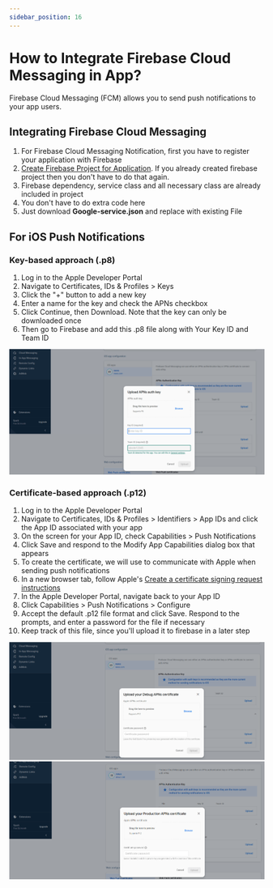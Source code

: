 ```yaml
---
sidebar_position: 16
---
```


# How to Integrate Firebase Cloud Messaging in App?

Firebase Cloud Messaging (FCM) allows you to send push notifications to your app users.

## Integrating Firebase Cloud Messaging

1. For Firebase Cloud Messaging Notification, first you have to register your application with Firebase
2. [Create Firebase Project for Application](#create-fcm). If you already created firebase project then you don't have to do that again.
3. Firebase dependency, service class and all necessary class are already included in project
4. You don't have to do extra code here
5. Just download **Google-service.json** and replace with existing File

## For iOS Push Notifications

### Key-based approach (.p8)

1. Log in to the Apple Developer Portal
2. Navigate to Certificates, IDs & Profiles > Keys
3. Click the "+" button to add a new key
4. Enter a name for the key and check the APNs checkbox
5. Click Continue, then Download. Note that the key can only be downloaded once
6. Then go to Firebase and add this .p8 file along with Your Key ID and Team ID

![iOS Push Setup](/images/app/6.png)

### Certificate-based approach (.p12)

1. Log in to the Apple Developer Portal
2. Navigate to Certificates, IDs & Profiles > Identifiers > App IDs and click the App ID associated with your app
3. On the screen for your App ID, check Capabilities > Push Notifications
4. Click Save and respond to the Modify App Capabilities dialog box that appears
5. To create the certificate, we will use to communicate with Apple when sending push notifications
6. In a new browser tab, follow Apple's [Create a certificate signing request instructions](https://help.apple.com/developer-account/#/devbfa00fef7)
7. In the Apple Developer Portal, navigate back to your App ID
8. Click Capabilities > Push Notifications > Configure
9. Accept the default .p12 file format and click Save. Respond to the prompts, and enter a password for the file if necessary
10. Keep track of this file, since you'll upload it to firebase in a later step

![iOS Push Certificate 1](/images/app/7.png)
![iOS Push Certificate 2](/images/app/8.png)
